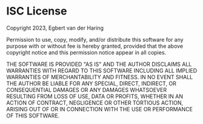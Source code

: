 # ISC License

Copyright 2023, Egbert van der Haring

Permission to use, copy, modify, and/or distribute this software for any purpose
with or without fee is hereby granted, provided that the above copyright notice
and this permission notice appear in all copies.

THE SOFTWARE IS PROVIDED "AS IS" AND THE AUTHOR DISCLAIMS ALL WARRANTIES WITH REGARD
TO THIS SOFTWARE INCLUDING ALL IMPLIED WARRANTIES OF MERCHANTABILITY AND FITNESS. 
IN NO EVENT SHALL THE AUTHOR BE LIABLE FOR ANY SPECIAL, DIRECT, INDIRECT, OR 
CONSEQUENTIAL DAMAGES OR ANY DAMAGES WHATSOEVER RESULTING FROM LOSS OF USE, DATA
OR PROFITS, WHETHER IN AN ACTION OF CONTRACT, NEGLIGENCE OR OTHER TORTIOUS ACTION,
ARISING OUT OF OR IN CONNECTION WITH THE USE OR PERFORMANCE OF THIS SOFTWARE.
